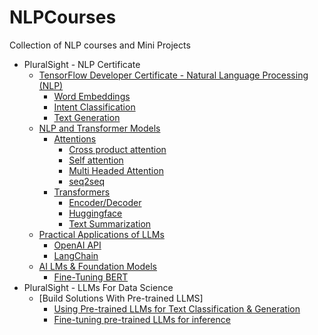 # NLPCourses
Collection of NLP courses and Mini Projects

* PluralSight - NLP Certificate
    * [TensorFlow Developer Certificate - Natural Language Processing (NLP)](./NLPCert)
        * [Word Embeddings](./NLPCert/word_embeddings/transfer_learning.ipynb)
        * [Intent Classification](./NLPCert/intention_classification/intent_classification.ipynb)
        * [Text Generation](./NLPCert/text_generation/word_generation.ipynb)
    * [NLP and Transformer Models](./NLP_TransformerModels/)
        * [Attentions](./NLP_TransformerModels/attentions)
            * [Cross product attention](./NLP_TransformerModels/attentions/attention_demo1.ipynb)
            * [Self attention](./NLP_TransformerModels/attentions/self_attention.ipynb)
            * [Multi Headed Attention](./NLP_TransformerModels/attentions/attention_keras.ipynb)
            * [seq2seq](./NLP_TransformerModels/attentions/seq2seq.ipynb)
        * [Transformers](./NLP_TransformerModels/transformers)
            * [Encoder/Decoder](./NLP_TransformerModels/transformers/transformers_1.ipynb)
            * [Huggingface](./NLP_TransformerModels/transformers/hugginface.ipynb)
            * [Text Summarization](./NLP_TransformerModels/transformers/text_summarization.ipynb)
    * [Practical Applications of LLMs](./LLMS/)
        * [OpenAI API](./LLMS/llm_1.ipynb)
        * [LangChain](./LLMS/langchain.ipynb)
    * [AI LMs & Foundation Models](./FoundModels/)
        * [Fine-Tuning BERT](./FoundModels/bert.ipynb)
* PluralSight - LLMs For Data Science
    * [Build Solutions With Pre-trained LLMS]
        * [Using Pre-trained LLMs for Text Classification & Generation](./LLMSForDataScience/pre_trained_text_class.ipynb)
        * [Fine-tuning pre-trained LLMs for inference](./LLMSForDataScience/fine_tuning.ipynb)
        
    
